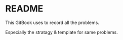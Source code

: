 # README

This GitBook uses to record all the problems.

Especially the stratagy & template for same <tag> problems.

